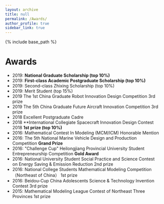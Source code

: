 ```yaml
---
layout: archive
title: null
permalink: /Awards/
author_profile: true
sidebar_link: true
---
```

{% include base_path %}
# Awards
- 2019: **National Graduate Scholarship (top 10%)**
- 2019: **First-class Academic Postgraduate Scholarship (top 10%)**
- 2019: Second-class Zhixing Scholarship (top 10%)
- 2019: Merit Student (top 15%)
- 2019      The 1st China Graduate Robot Innovation Design Competition  3rd prize
- 2019      The 5th China Graduate Future Aircraft Innovation Competition  3rd prize
- 2018      Excellent Postgraduate Cadre
- 2018      **International Collegiate Spacecraft Innovation Design Contest 2018  **1st prize (top 10%)**
- 2016:     Mathematical Contest In Modeling (MCM/ICM)  Honorable Mention
- 2016:     The 5th National Marine Vehicle Design and Production Competition  **Grand Prize**
- 2016:     "Challenge Cup" Heilongjiang Provincial University Student Entrepreneurship Competition  **Gold Award**
- 2016:     National University Student Social Practice and Science Contest on Energy Saving & Emission Reduction  2nd prize
- 2016:     National College Students Mathematical Modeling Competition（Northeast of China）  1st prize
- 2016:     Beidou-Cup China Adolescents Science & Technology Invention Contest  3rd prize
- 2015:     Mathematical Modeling League Contest of Northeast Three Provinces  1st prize





